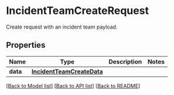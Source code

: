 # IncidentTeamCreateRequest

Create request with an incident team payload.

## Properties
Name | Type | Description | Notes
------------ | ------------- | ------------- | -------------
**data** | [**IncidentTeamCreateData**](IncidentTeamCreateData.md) |  | 

[[Back to Model list]](README.md#documentation-for-models) [[Back to API list]](README.md#documentation-for-api-endpoints) [[Back to README]](README.md)


